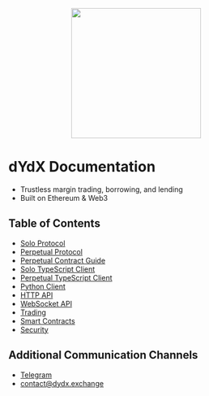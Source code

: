 <p align="center"><img src="https://s3.amazonaws.com/dydx-assets/dydx_logo_white.svg" width="256"/></p>

# dYdX Documentation

- Trustless margin trading, borrowing, and lending
- Built on Ethereum & Web3

## Table of Contents

- [Solo Protocol](protocol.md "dYdX Documentation - Solo Protocol")
- [Perpetual Protocol](perpetual-protocol.md "dYdX Documentation - Perpetual Protocol")
- [Perpetual Contract Guide](perpetual-guide.md "dYdX Documentation - Perpetual Contract Guide")
- [Solo TypeScript Client](typescript.md "dYdX Documentation - Solo TypeScript Client")
- [Perpetual TypeScript Client](perpetual-typescript.md "dYdX Documentation - Perpetual TypeScript Client")
- [Python Client](python.md "dYdX Documentation - Python Client")
- [HTTP API](api.md "dYdX Documentation - HTTP API")
- [WebSocket API](websocket.md "dYdX Documentation - WebSocket API")
- [Trading](trading.md "dYdX Documentation - Trading")
- [Smart Contracts](contracts.md "dYdX Documentation - Smart Contracts")
- [Security](security-page.md "dYdX Documentation - Security")

## Additional Communication Channels

- [Telegram](https://t.me/joinchat/GBnMlBb9mQblQck2pThTgw)
- [contact@dydx.exchange](contact@dydx.exchange)
